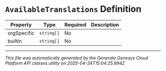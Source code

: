 # `AvailableTranslations` Definition

| Property | Type | Required | Description |
|----------|------|----------|-------------|
| orgSpecific | `string[]` | No |  |
| builtin | `string[]` | No |  |

---

*This file was automatically generated by the Generate Genesys Cloud Platform API classes utility on 2025-04-24T15:04:25.694Z*